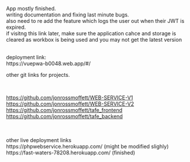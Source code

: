App mostly finished. 
<br>
writing documentation and fixing last minute bugs.
<br>
also need to re add the feature which logs the user out when their JWT is expired.
<br>
if visitng this link later, make sure the application cahce and storage is cleared as workbox is being used and you may not get the latest version
<br>

<br>
deployment link: 
<br>
https://vuepwa-b0048.web.app/#/


other git links for projects.

<br>

https://github.com/jonrossmoffett/WEB-SERVICE-V1 
<br>
https://github.com/jonrossmoffett/WEB-SERVICE-V2
<br>
https://github.com/jonrossmoffett/tafe_frontend
<br>
https://github.com/jonrossmoffett/tafe_backend
<br>

<br>
<br>
other live deployment links
<br>
https://phpwebservice.herokuapp.com/ (might be modified slighly)
<br>
https://fast-waters-78208.herokuapp.com/ (finished)